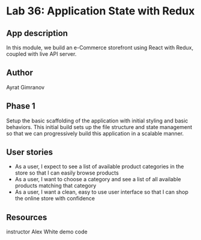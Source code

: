 # Lab 36: Application State with Redux

## App description 

In this module, we build an e-Commerce storefront using React with Redux, coupled with live API server.

## Author

Ayrat Gimranov

## Phase 1

 Setup the basic scaffolding of the application with initial styling and basic behaviors. This initial build sets up the file structure and state management so that we can progressively build this application in a scalable manner.


## User stories

- As a user, I expect to see a list of available product categories in the store so that I can easily browse products
- As a user, I want to choose a category and see a list of all available products matching that category
- As a user, I want a clean, easy to use user interface so that I can shop the online store with confidence

## Resources

instructor Alex White demo code

